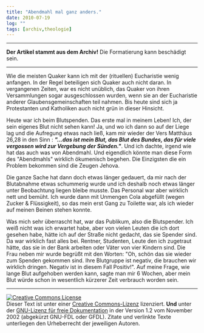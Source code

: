 ```yaml
---
title: "Abendmahl mal ganz anders."
date: 2010-07-19
log: ""
tags: [archiv,theologie]
---
```

<hr><b>Der Artikel stammt aus dem Archiv!</b> Die Formatierung kann beschädigt sein.<hr>

Wie die meisten Quaker kann ich mit der (rituellen) Eucharistie wenig anfangen. In der Regel beteiligen sich Quaker auch nicht daran. In vergangenen Zeiten, war es nicht unüblich, das Quaker von ihren Versammlungen sogar ausgeschlossen wurden, wenn sie an der Eucharistie anderer Glaubensgemeinschaften teil nahmen.  Bis heute sind sich ja Protestanten und Katholiken auch nicht grün in dieser Hinsicht.

Heute war ich beim Blutspenden. Das erste mal in meinem Leben! Ich, der sein eigenes Blut nicht sehen kann! Ja, und wo ich dann so auf der Liege lag und die Aufregung etwas nach ließ, kam mir wieder der Vers Matthäus 26,28 in den Sinn : <b><i>"...das ist mein Blut, das Blut des Bundes, das für viele vergossen wird zur Vergebung der Sünden."</i></b>. Und ich dachte, irgend wie hat das auch was von Abendmahl. Und eigendlich könnte man diese Form des "Abendmahls" wirklich ökumenisch begehen. Die Einzigsten die ein Problem bekommen sind die Zeugen Jehova.  

Die ganze Sache hat dann doch etwas länger gedauert, da mir nach der Blutabnahme etwas schummerig wurde und ich deshalb noch etwas länger unter Beobachtung liegen bleibe musste. Das Personal war aber wirklich nett und bemüht. Ich wurde dann mit Unmengen Cola abgefüllt (wegen Zucker & Flüssigkeit), so das mein erst Gang zu Toilette war, als ich wieder auf meinen Beinen stehen konnte. 

Was mich sehr überrascht hat, war das Publikum, also die Blutspender. Ich weiß nicht was ich erwartet habe, aber von vielen Leuten die ich dort gesehen habe, hätte ich auf der Straße nicht gedacht, das sie Spender sind. Da war wirklich fast alles bei. Rentner, Studenten, Leute den ich zugetraut hätte, das sie in der Bank arbeiten oder Väter von vier Kindern sind. Die Frau neben mir wurde begrüßt mit den Worten: "Oh, schön das sie wieder zum Spenden gekommen sind. Ihre Blutgruppe ist negativ, die brauchen wir wirklich dringen. Negativ ist in diesem Fall Positiv!". Auf meine Frage, wie lange Blut aufgehoben werden kann, sagte man mir 6 Wochen, aber mein Blut würde schon in wesentlich kürzerer Zeit verbrauch worden sein. 


<hr />
<a rel="license" href="http://creativecommons.org/licenses/by-sa/3.0/de/"><img alt="Creative Commons License" style="border-width: 0pt;" src="http://i.creativecommons.org/l/by-sa/3.0/de/88x31.png" /></a><br />
Dieser <span xmlns:dc="http://purl.org/dc/elements/1.1/" href="http://purl.org/dc/dcmitype/Text" rel="dc:type">Text</span> ist unter einer <a rel="license" href="http://creativecommons.org/licenses/by-sa/3.0/de/">Creative Commons-Lizenz</a> lizenziert. <b>Und</b> unter der <a href="http://de.wikipedia.org/wiki/GFDL">GNU-Lizenz f&uuml;r freie Dokumentation</a> in der Version 1.2 vom November 2002 (abgek&uuml;rzt GNU-FDL oder GFDL). Zitate und verlinkte Texte unterliegen den Urheberrecht der jeweiligen Autoren.

 
